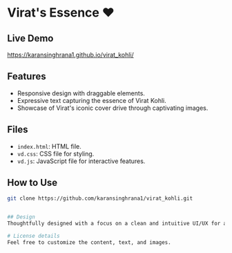 # Virat's Essence ❤️

## Live Demo 
 https://karansinghrana1.github.io/virat_kohli/

## Features

- Responsive design with draggable elements.
- Expressive text capturing the essence of Virat Kohli.
- Showcase of Virat's iconic cover drive through captivating images.

## Files

- `index.html`: HTML file.
- `vd.css`: CSS file for styling.
- `vd.js`: JavaScript file for interactive features.

## How to Use

```bash
git clone https://github.com/karansinghrana1/virat_kohli.git


## Design
Thoughtfully designed with a focus on a clean and intuitive UI/UX for a delightful user experience.

# License details
Feel free to customize the content, text, and images.
